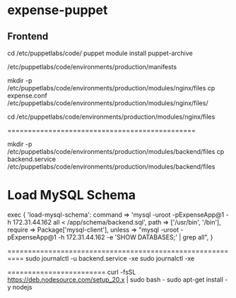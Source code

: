 # expense-puppet
Frontend
--------------------------------------
cd /etc/puppetlabs/code/
puppet module install puppet-archive

/etc/puppetlabs/code/environments/production/manifests

mkdir -p /etc/puppetlabs/code/environments/production/modules/nginx/files
cp expense.conf /etc/puppetlabs/code/environments/production/modules/nginx/files/

cd /etc/puppetlabs/code/environments/production/modules/nginx/files

==============================================

mkdir -p /etc/puppetlabs/code/environments/production/modules/backend/files
cp backend.service /etc/puppetlabs/code/environments/production/modules/backend/files

# Load MySQL Schema
exec { 'load-mysql-schema':
  command => 'mysql -uroot -pExpenseApp@1 -h 172.31.44.162 all < /app/schema/backend.sql',
  path    => ['/usr/bin', '/bin'],
  require => Package['mysql-client'],
  unless  => "mysql -uroot -pExpenseApp@1 -h 172.31.44.162 -e 'SHOW DATABASES;' | grep all",
}

==========================================================
sudo journalctl -u backend.service -xe
sudo journalctl -xe

========================
curl -fsSL https://deb.nodesource.com/setup_20.x | sudo bash -
sudo apt-get install -y nodejs